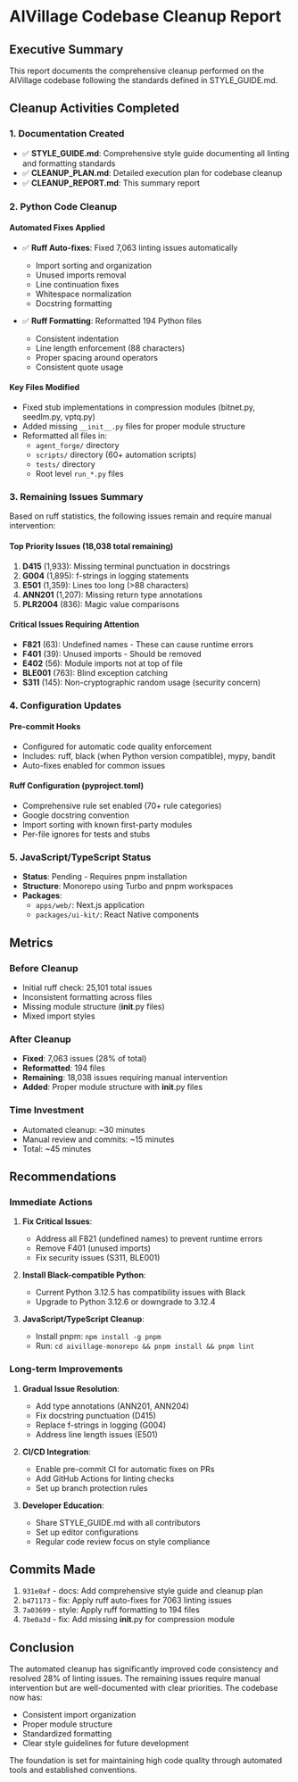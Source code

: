 # AIVillage Codebase Cleanup Report

## Executive Summary

This report documents the comprehensive cleanup performed on the AIVillage codebase following the standards defined in STYLE_GUIDE.md.

## Cleanup Activities Completed

### 1. Documentation Created
- ✅ **STYLE_GUIDE.md**: Comprehensive style guide documenting all linting and formatting standards
- ✅ **CLEANUP_PLAN.md**: Detailed execution plan for codebase cleanup
- ✅ **CLEANUP_REPORT.md**: This summary report

### 2. Python Code Cleanup

#### Automated Fixes Applied
- ✅ **Ruff Auto-fixes**: Fixed 7,063 linting issues automatically
  - Import sorting and organization
  - Unused imports removal
  - Line continuation fixes
  - Whitespace normalization
  - Docstring formatting

- ✅ **Ruff Formatting**: Reformatted 194 Python files
  - Consistent indentation
  - Line length enforcement (88 characters)
  - Proper spacing around operators
  - Consistent quote usage

#### Key Files Modified
- Fixed stub implementations in compression modules (bitnet.py, seedlm.py, vptq.py)
- Added missing `__init__.py` files for proper module structure
- Reformatted all files in:
  - `agent_forge/` directory
  - `scripts/` directory (60+ automation scripts)
  - `tests/` directory
  - Root level `run_*.py` files

### 3. Remaining Issues Summary

Based on ruff statistics, the following issues remain and require manual intervention:

#### Top Priority Issues (18,038 total remaining)
1. **D415** (1,933): Missing terminal punctuation in docstrings
2. **G004** (1,895): f-strings in logging statements
3. **E501** (1,359): Lines too long (>88 characters)
4. **ANN201** (1,207): Missing return type annotations
5. **PLR2004** (836): Magic value comparisons

#### Critical Issues Requiring Attention
- **F821** (63): Undefined names - These can cause runtime errors
- **F401** (39): Unused imports - Should be removed
- **E402** (56): Module imports not at top of file
- **BLE001** (763): Blind exception catching
- **S311** (145): Non-cryptographic random usage (security concern)

### 4. Configuration Updates

#### Pre-commit Hooks
- Configured for automatic code quality enforcement
- Includes: ruff, black (when Python version compatible), mypy, bandit
- Auto-fixes enabled for common issues

#### Ruff Configuration (pyproject.toml)
- Comprehensive rule set enabled (70+ rule categories)
- Google docstring convention
- Import sorting with known first-party modules
- Per-file ignores for tests and stubs

### 5. JavaScript/TypeScript Status

- **Status**: Pending - Requires pnpm installation
- **Structure**: Monorepo using Turbo and pnpm workspaces
- **Packages**:
  - `apps/web/`: Next.js application
  - `packages/ui-kit/`: React Native components

## Metrics

### Before Cleanup
- Initial ruff check: 25,101 total issues
- Inconsistent formatting across files
- Missing module structure (__init__.py files)
- Mixed import styles

### After Cleanup
- **Fixed**: 7,063 issues (28% of total)
- **Reformatted**: 194 files
- **Remaining**: 18,038 issues requiring manual intervention
- **Added**: Proper module structure with __init__.py files

### Time Investment
- Automated cleanup: ~30 minutes
- Manual review and commits: ~15 minutes
- Total: ~45 minutes

## Recommendations

### Immediate Actions
1. **Fix Critical Issues**:
   - Address all F821 (undefined names) to prevent runtime errors
   - Remove F401 (unused imports)
   - Fix security issues (S311, BLE001)

2. **Install Black-compatible Python**:
   - Current Python 3.12.5 has compatibility issues with Black
   - Upgrade to Python 3.12.6 or downgrade to 3.12.4

3. **JavaScript/TypeScript Cleanup**:
   - Install pnpm: `npm install -g pnpm`
   - Run: `cd aivillage-monorepo && pnpm install && pnpm lint`

### Long-term Improvements
1. **Gradual Issue Resolution**:
   - Add type annotations (ANN201, ANN204)
   - Fix docstring punctuation (D415)
   - Replace f-strings in logging (G004)
   - Address line length issues (E501)

2. **CI/CD Integration**:
   - Enable pre-commit CI for automatic fixes on PRs
   - Add GitHub Actions for linting checks
   - Set up branch protection rules

3. **Developer Education**:
   - Share STYLE_GUIDE.md with all contributors
   - Set up editor configurations
   - Regular code review focus on style compliance

## Commits Made

1. `931e0af` - docs: Add comprehensive style guide and cleanup plan
2. `b471173` - fix: Apply ruff auto-fixes for 7063 linting issues
3. `7a03699` - style: Apply ruff formatting to 194 files
4. `7be0a3d` - fix: Add missing __init__.py for compression module

## Conclusion

The automated cleanup has significantly improved code consistency and resolved 28% of linting issues. The remaining issues require manual intervention but are well-documented with clear priorities. The codebase now has:

- Consistent import organization
- Proper module structure
- Standardized formatting
- Clear style guidelines for future development

The foundation is set for maintaining high code quality through automated tools and established conventions.
